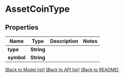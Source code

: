 # AssetCoinType

## Properties
Name | Type | Description | Notes
------------ | ------------- | ------------- | -------------
**type** | **String** |  | 
**symbol** | **String** |  | 

[[Back to Model list]](../README.md#documentation-for-models) [[Back to API list]](../README.md#documentation-for-api-endpoints) [[Back to README]](../README.md)


